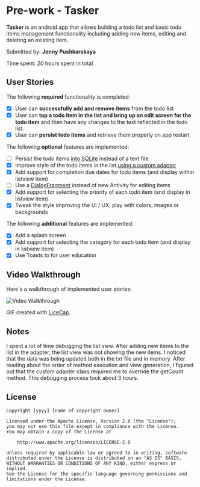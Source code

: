 # Pre-work - **Tasker**

**Tasker** is an android app that allows building a todo list and basic todo items management functionality including adding new items, editing and deleting an existing item.

Submitted by: **Jenny Pushkarskaya**

Time spent: *20* hours spent in total

## User Stories

The following **required** functionality is completed:

* [X] User can **successfully add and remove items** from the todo list
* [X] User can **tap a todo item in the list and bring up an edit screen for the todo item** and then have any changes to the text reflected in the todo list.
* [X] User can **persist todo items** and retrieve them properly on app restart

The following **optional** features are implemented:

* [ ] Persist the todo items [into SQLite](http://guides.codepath.com/android/Persisting-Data-to-the-Device#sqlite) instead of a text file
* [X] Improve style of the todo items in the list [using a custom adapter](http://guides.codepath.com/android/Using-an-ArrayAdapter-with-ListView)
* [X] Add support for completion due dates for todo items (and display within listview item)
* [ ] Use a [DialogFragment](http://guides.codepath.com/android/Using-DialogFragment) instead of new Activity for editing items
* [X] Add support for selecting the priority of each todo item (and display in listview item)
* [X] Tweak the style improving the UI / UX, play with colors, images or backgrounds

The following **additional** features are implemented:

* [X] Add a splash screen
* [X] Add support for selecting the category for each todo item (and display in listview item)
* [X] Use Toasts to for user education 

## Video Walkthrough 

Here's a walkthrough of implemented user stories:

<img src='http://imgur.com/a/FXlwG' title='Video Walkthrough' width='' alt='Video Walkthrough' />

GIF created with [LiceCap](http://www.cockos.com/licecap/).

## Notes

I spent a lot of time debugging the list view. After adding new items to the list in the adapter, the list view was not showing the new items. I noticed that the data was being updated both in the txt file and in memory. After reading about the order of method execution and view generation, I figured out that the custom adapter class required me to override the getCount method. This debugging process took about 3 hours. 

## License

    Copyright [yyyy] [name of copyright owner]

    Licensed under the Apache License, Version 2.0 (the "License");
    you may not use this file except in compliance with the License.
    You may obtain a copy of the License at

        http://www.apache.org/licenses/LICENSE-2.0

    Unless required by applicable law or agreed to in writing, software
    distributed under the License is distributed on an "AS IS" BASIS,
    WITHOUT WARRANTIES OR CONDITIONS OF ANY KIND, either express or implied.
    See the License for the specific language governing permissions and
    limitations under the License.
